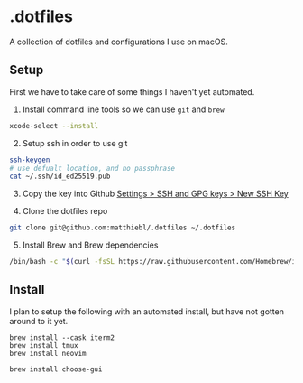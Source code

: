 # .dotfiles

A collection of dotfiles and configurations I use on macOS.

## Setup

First we have to take care of some things I haven't yet automated.

1.  Install command line tools so we can use `git` and `brew`
```zsh
xcode-select --install
```

2. Setup ssh in order to use git
```zsh
ssh-keygen
# use defualt location, and no passphrase
cat ~/.ssh/id_ed25519.pub
```

3. Copy the key into Github [Settings > SSH and GPG keys > New SSH Key](https://github.com/settings/ssh/new)

4. Clone the dotfiles repo
```zsh
git clone git@github.com:matthiebl/.dotfiles ~/.dotfiles
```

5. Install Brew and Brew dependencies
```zsh
/bin/bash -c "$(curl -fsSL https://raw.githubusercontent.com/Homebrew/install/HEAD/install.sh)"
```

## Install

I plan to setup the following with an automated install, but have not gotten around to it yet.

```
brew install --cask iterm2
brew install tmux
brew install neovim
```

```
brew install choose-gui
```

